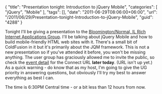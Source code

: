 {
	"title": "Presentation tonight: Introduction to jQuery Mobile",
	"categories": [
		"jQuery",
		"Mobile"
	],
	"tags": [],
	"date": "2011-06-29T08:06:00+06:00",
	"url": "/2011/06/29/Presentation-tonight-Introduction-to-jQuery-Mobile",
	"guid": "4288"
}

Tonight I'll be giving a presentation to the <a href="http://groups.adobe.com/group/861">Bloomington/Normal, IL Rich Internet Applications Group</a>. I'll be talking about jQuery Mobile and how to build mobile-friendly HTML web sites with it. There's a small bit of ColdFusion in it but it's primarily about the JQM framework. This is not a new presentation so if you've attended it before, you won't be missing anything. The user group has graciously allowed me to invite the public, so check the <a href="http://groups.adobe.com/index.cfm?event=post.display&postid=36693">event detail</a> for the Connect URL <b>later today</b>. (URL isn't up yet.) As a quick warning - do know that as my host, I'm going to give the UG priority in answering questions, but obviously I'll try my best to answer everything as best I can.

The time is 6:30PM Central time - or a bit less than 12 hours from now.